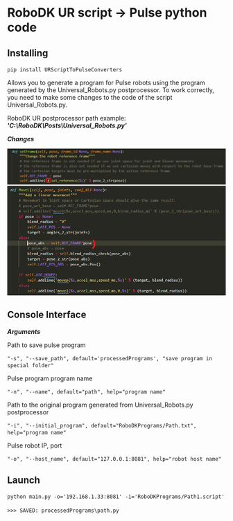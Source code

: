 # RoboDK UR script -> Pulse python code

## Installing

    pip install URScriptToPulseConverters

Allows you to generate a program for Pulse robots using the program generated by the Universal_Robots.py postprocessor. To work correctly, you need to make some changes to the code of the script Universal_Robots.py.

RoboDK UR postprocessor path example: ***'C:\RoboDK\Posts\Universal_Robots.py'***

***Changes***

![screenshot of sample](screenshots/122116.png)
![screenshot of sample](screenshots/124519.png)

## Console Interface

***Arguments***

Path to save pulse program

    "-s", "--save_path", default='processedPrograms', "save program in special folder"

Pulse program program name

    "-n", "--name", default="path", help="program name"

Path to the original program generated from Universal_Robots.py postprocessor

    "-i", "--initial_program", default="RoboDKPrograms/Path.txt", help="program name"

Pulse robot IP, port

    "-o", "--host_name", default="127.0.0.1:8081", help="robot host name"

## Launch

    python main.py -o='192.168.1.33:8081' -i='RoboDKPrograms/Path1.script'

    >>> SAVED: processedPrograms\path.py
